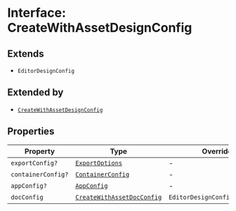 # Interface: CreateWithAssetDesignConfig

## Extends

- `EditorDesignConfig`

## Extended by

- [`CreateWithAssetDesignConfig`](../../../3p/editor/DesignConfig.types/interfaces/create-with-asset-design-config.md)

## Properties

| Property | Type | Overrides | Inherited from |
| ------ | ------ | ------ | ------ |
| `exportConfig?` | [`ExportOptions`](../../../ExportConfig.types/type-aliases/export-options.md) | - | `EditorDesignConfig.exportConfig` |
| `containerConfig?` | [`ContainerConfig`](../../../ContainerConfig.types/type-aliases/container-config.md) | - | `EditorDesignConfig.containerConfig` |
| `appConfig?` | [`AppConfig`](../../AppConfig.types/type-aliases/app-config.md) | - | `EditorDesignConfig.appConfig` |
| `docConfig` | [`CreateWithAssetDocConfig`](../../DocConfig.types/interfaces/create-with-asset-doc-config.md) | `EditorDesignConfig.docConfig` | - |
